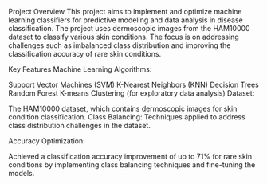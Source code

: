 Project Overview
This project aims to implement and optimize machine learning classifiers for predictive modeling and data analysis in disease classification. The project uses dermoscopic images from the HAM10000 dataset to classify various skin conditions. The focus is on addressing challenges such as imbalanced class distribution and improving the classification accuracy of rare skin conditions.

Key Features
Machine Learning Algorithms:

Support Vector Machines (SVM)
K-Nearest Neighbors (KNN)
Decision Trees
Random Forest
K-means Clustering (for exploratory data analysis)
Dataset:

The HAM10000 dataset, which contains dermoscopic images for skin condition classification.
Class Balancing: Techniques applied to address class distribution challenges in the dataset.

Accuracy Optimization:

Achieved a classification accuracy improvement of up to 71% for rare skin conditions by implementing class balancing techniques and fine-tuning the models.
